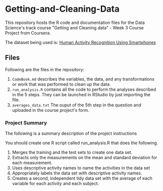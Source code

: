# Getting-and-Cleaning-Data

This repository hosts the R code and documentation files for the Data Science's track course "Getting and Cleaning data" - Week 3 Course Project from Coursera.

The dataset being used is: [Human Activity Recognition Using Smartphones](http://archive.ics.uci.edu/ml/datasets/Human+Activity+Recognition+Using+Smartphones)

## Files

Following are the files in the repository:

1) `CodeBook.md` describes the variables, the data, and any transformations or work that was performed to clean up the data.
2) `run_analysis.R` contains all the code to perform the analyses described in the 5 steps. They can be launched in RStudio by just      importing the file.
3) `averages_data.txt` The ouput of the 5th step in the question and uploaded in the course project's form.

### Project Summary
The following is a summary description of the project instructions

You should create one R script called run_analysis.R that does the following.

1. Merges the training and the test sets to create one data set.
2. Extracts only the measurements on the mean and standard deviation for each measurement. 
3. Uses descriptive activity names to name the activities in the data set
4. Appropriately labels the data set with descriptive activity names. 
5. Creates a second, independent tidy data set with the average of each variable for each activity and each subject.
